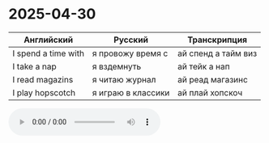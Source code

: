# 2025-04-30

| Английский          | Русский            | Транскрипция        |
| ------------------- | ------------------ | ------------------- |
| I spend a time with | я провожу время с  | ай спенд а тайм виз |
| I take a nap        | я вздемнуть        | ай тейк а нап       |
| I read magazins     | я читаю журнал     | ай реад магазинс    |
| I play hopscotch    | я играю в классики | ай плай хопскоч     |

<audio controls><source src="1.mp3" type="audio/mpeg"> Ваш браузер не поддерживает воспроизведение аудио.</audio>
